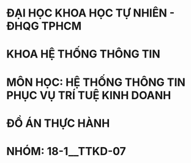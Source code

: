 # ĐẠI HỌC KHOA HỌC TỰ NHIÊN - ĐHQG TPHCM
# KHOA HỆ THỐNG THÔNG TIN
# MÔN HỌC: HỆ THỐNG THÔNG TIN PHỤC VỤ TRÍ TUỆ KINH DOANH
# ĐỒ ÁN THỰC HÀNH
# NHÓM: 18-1__TTKD-07
